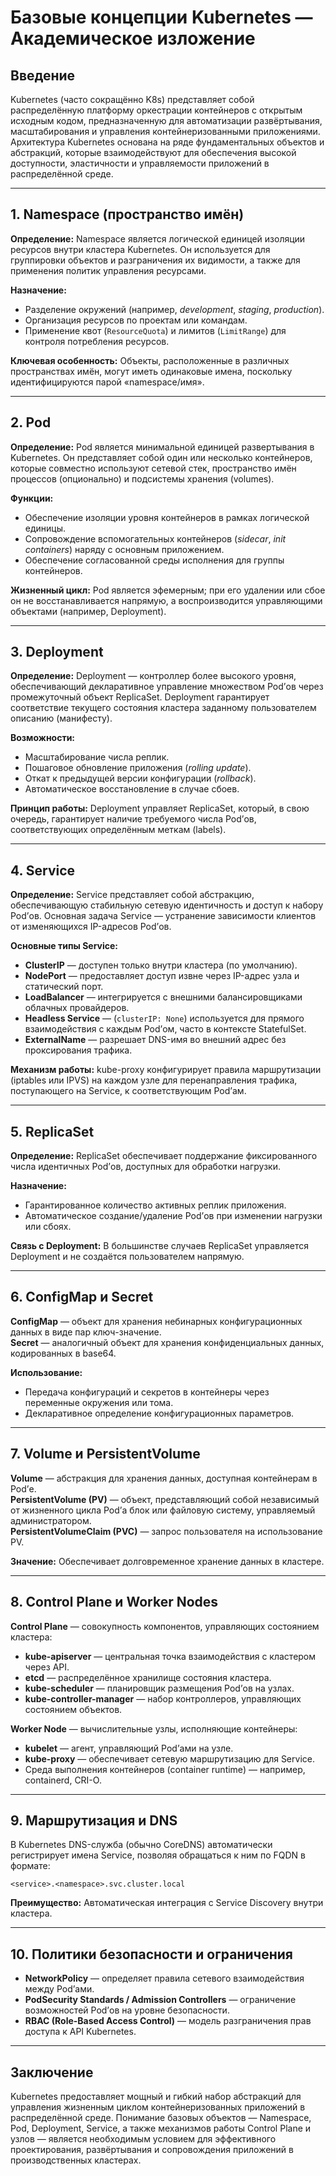 # Базовые концепции Kubernetes — Академическое изложение

## Введение

Kubernetes (часто сокращённо K8s) представляет собой распределённую платформу оркестрации контейнеров с открытым исходным кодом, предназначенную для автоматизации развёртывания, масштабирования и управления контейнеризованными приложениями. Архитектура Kubernetes основана на ряде фундаментальных объектов и абстракций, которые взаимодействуют для обеспечения высокой доступности, эластичности и управляемости приложений в распределённой среде.

---

## 1. Namespace (пространство имён)

**Определение:** Namespace является логической единицей изоляции ресурсов внутри кластера Kubernetes. Он используется для группировки объектов и разграничения их видимости, а также для применения политик управления ресурсами.

**Назначение:**
- Разделение окружений (например, *development*, *staging*, *production*).
- Организация ресурсов по проектам или командам.
- Применение квот (`ResourceQuota`) и лимитов (`LimitRange`) для контроля потребления ресурсов.

**Ключевая особенность:** Объекты, расположенные в различных пространствах имён, могут иметь одинаковые имена, поскольку идентифицируются парой «namespace/имя».

---

## 2. Pod

**Определение:** Pod является минимальной единицей развертывания в Kubernetes. Он представляет собой один или несколько контейнеров, которые совместно используют сетевой стек, пространство имён процессов (опционально) и подсистемы хранения (volumes).

**Функции:**
- Обеспечение изоляции уровня контейнеров в рамках логической единицы.
- Сопровождение вспомогательных контейнеров (*sidecar*, *init containers*) наряду с основным приложением.
- Обеспечение согласованной среды исполнения для группы контейнеров.

**Жизненный цикл:** Pod является эфемерным; при его удалении или сбое он не восстанавливается напрямую, а воспроизводится управляющими объектами (например, Deployment).

---

## 3. Deployment

**Определение:** Deployment — контроллер более высокого уровня, обеспечивающий декларативное управление множеством Pod’ов через промежуточный объект ReplicaSet. Deployment гарантирует соответствие текущего состояния кластера заданному пользователем описанию (манифесту).

**Возможности:**
- Масштабирование числа реплик.
- Пошаговое обновление приложения (*rolling update*).
- Откат к предыдущей версии конфигурации (*rollback*).
- Автоматическое восстановление в случае сбоев.

**Принцип работы:** Deployment управляет ReplicaSet, который, в свою очередь, гарантирует наличие требуемого числа Pod’ов, соответствующих определённым меткам (labels).

---

## 4. Service

**Определение:** Service представляет собой абстракцию, обеспечивающую стабильную сетевую идентичность и доступ к набору Pod’ов. Основная задача Service — устранение зависимости клиентов от изменяющихся IP-адресов Pod’ов.

**Основные типы Service:**
- **ClusterIP** — доступен только внутри кластера (по умолчанию).
- **NodePort** — предоставляет доступ извне через IP-адрес узла и статический порт.
- **LoadBalancer** — интегрируется с внешними балансировщиками облачных провайдеров.
- **Headless Service** — (`clusterIP: None`) используется для прямого взаимодействия с каждым Pod’ом, часто в контексте StatefulSet.
- **ExternalName** — разрешает DNS-имя во внешний адрес без проксирования трафика.

**Механизм работы:** kube-proxy конфигурирует правила маршрутизации (iptables или IPVS) на каждом узле для перенаправления трафика, поступающего на Service, к соответствующим Pod’ам.

---

## 5. ReplicaSet

**Определение:** ReplicaSet обеспечивает поддержание фиксированного числа идентичных Pod’ов, доступных для обработки нагрузки.

**Назначение:**
- Гарантированное количество активных реплик приложения.
- Автоматическое создание/удаление Pod’ов при изменении нагрузки или сбоях.

**Связь с Deployment:** В большинстве случаев ReplicaSet управляется Deployment и не создаётся пользователем напрямую.

---

## 6. ConfigMap и Secret

**ConfigMap** — объект для хранения небинарных конфигурационных данных в виде пар ключ-значение.  
**Secret** — аналогичный объект для хранения конфиденциальных данных, кодированных в base64.

**Использование:**
- Передача конфигураций и секретов в контейнеры через переменные окружения или тома.
- Декларативное определение конфигурационных параметров.

---

## 7. Volume и PersistentVolume

**Volume** — абстракция для хранения данных, доступная контейнерам в Pod’е.  
**PersistentVolume (PV)** — объект, представляющий собой независимый от жизненного цикла Pod’а блок или файловую систему, управляемый администратором.  
**PersistentVolumeClaim (PVC)** — запрос пользователя на использование PV.

**Значение:** Обеспечивает долговременное хранение данных в кластере.

---

## 8. Control Plane и Worker Nodes

**Control Plane** — совокупность компонентов, управляющих состоянием кластера:
- **kube-apiserver** — центральная точка взаимодействия с кластером через API.
- **etcd** — распределённое хранилище состояния кластера.
- **kube-scheduler** — планировщик размещения Pod’ов на узлах.
- **kube-controller-manager** — набор контроллеров, управляющих состоянием объектов.

**Worker Node** — вычислительные узлы, исполняющие контейнеры:
- **kubelet** — агент, управляющий Pod’ами на узле.
- **kube-proxy** — обеспечивает сетевую маршрутизацию для Service.
- Среда выполнения контейнеров (container runtime) — например, containerd, CRI-O.

---

## 9. Маршрутизация и DNS

В Kubernetes DNS-служба (обычно CoreDNS) автоматически регистрирует имена Service, позволяя обращаться к ним по FQDN в формате:  
```
<service>.<namespace>.svc.cluster.local
```

**Преимущество:** Автоматическая интеграция с Service Discovery внутри кластера.

---

## 10. Политики безопасности и ограничения

- **NetworkPolicy** — определяет правила сетевого взаимодействия между Pod’ами.
- **PodSecurity Standards / Admission Controllers** — ограничение возможностей Pod’ов на уровне безопасности.
- **RBAC (Role-Based Access Control)** — модель разграничения прав доступа к API Kubernetes.

---

## Заключение

Kubernetes предоставляет мощный и гибкий набор абстракций для управления жизненным циклом контейнеризованных приложений в распределённой среде. Понимание базовых объектов — Namespace, Pod, Deployment, Service, а также механизмов работы Control Plane и узлов — является необходимым условием для эффективного проектирования, развёртывания и сопровождения приложений в производственных кластерах.

